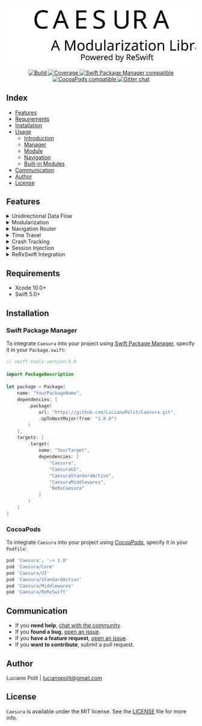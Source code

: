 ![Banner](https://raw.githubusercontent.com/LucianoPolit/Caesura/master/Resources/banner.svg)

<p align="center">
    <a href="https://travis-ci.org/LucianoPolit/Caesura">
        <img src="https://travis-ci.org/LucianoPolit/Caesura.svg?branch=master" alt="Build"/>
    </a>
    <a href="https://codecov.io/gh/LucianoPolit/Caesura">
        <img src="https://codecov.io/gh/LucianoPolit/Caesura/branch/master/graph/badge.svg" alt="Coverage"/>
    </a>
    <a href="https://swift.org/package-manager">
        <img src="https://img.shields.io/badge/Swift%20Package%20Manager-compatible-brightgreen.svg" alt="Swift Package Manager compatible"/>
    </a>
    <a href="https://cocoapods.org/pods/Caesura">
        <img src="https://img.shields.io/cocoapods/v/Caesura.svg" alt="CocoaPods compatible"/>
    </a>
    <a href="https://gitter.im/CaesuraSwift/community">
        <img src="https://badges.gitter.im/CaesuraSwift/community.svg" alt="Gitter chat"/>
    </a>
</p>

## Index

- [Features](#features)
- [Requirements](#requirements)
- [Installation](#installation)
- [Usage](./Documentation/Usage.md)
    - [Introduction](./Documentation/Usage.md#introduction)
    - [Manager](./Documentation/Usage.md#manager)
    - [Module](./Documentation/Usage.md#module)
    - [Navigation](./Documentation/Usage.md#navigation)
    - [Built-in Modules](./Documentation/Usage.md#built-in-modules)
- [Communication](#communication)
- [Author](#author)
- [License](#license)

## Features

<details>
<summary>Unidirectional Data Flow</summary>

Inherited from [ReSwift](https://github.com/ReSwift/ReSwift).

>ReSwift is a [Redux](https://github.com/reactjs/redux)-like implementation of the unidirectional data flow architecture in Swift. ReSwift helps you to separate three important concerns of your app's components:
>
>- **State**: in a ReSwift app the entire app state is explicitly stored in a data structure. This helps avoid complicated state management code, enables better debugging and has many, many more benefits...
>- **Views**: in a ReSwift app your views update when your state changes. Your views become simple visualizations of the current app state.
>- **State Changes**: in a ReSwift app you can only perform state changes through actions. Actions are small pieces of data that describe a state change. By drastically limiting the way state can be mutated, your app becomes easier to understand and it gets easier to work with many collaborators.

Go to [the repository](https://github.com/ReSwift/ReSwift) for more information.

</details>

<details>
<summary>Modularization</summary>

In order to use [ReSwift](https://github.com/ReSwift/ReSwift), you have to declare a state, a reducer and a store. Then, in most of the cases, the state ends up being spread all around the app, meaning that it's hard to keep the modules as decoupled as you probably want.

That's when `Caesura` comes in handy. It encapsulates the state, reducer and store in such way that your only concern is to develop the modules, without them depending on each other. All of that without loosing the capability to stop the app at any moment and get to know the state of the entire app.

So, a simple app would look like:

<img src="./Resources/modularization.svg"/>

Check out the [usage documentation](./Documentation/Usage.md#module) for more information.

</details>

<details>
<summary>Navigation Router</summary>

There is a built-in module based on actions that is as flexible as [UIKit](https://developer.apple.com/documentation/uikit) is. 

Check out the [usage documentation](./Documentation/Usage.md#navigation) for more information.

</details>

<details>
<summary>Time Travel</summary>

Have you ever dreamed about traveling back and forth in time? Well, it's not possible yet. But your app can easily do it with an optional built-in module. 

Check out the [usage documentation](./Documentation/Usage.md#timeline) for more information.

</details>

<details>
<summary>Crash Tracking</summary>

An optional built-in module is capable of detecting crashes and reporting them. Each report contains all the actions dispatched to the store. Therefore, you can replay the exactly same session and discover the reason of such event easily.

Check out the [usage documentation](./Documentation/Usage.md#crash-detector) for more information.

</details>

<details>
<summary>Session Injection</summary>

The last feature wasn't complete without a way of injecting such report without having to do it manually. There is another optional built-in module capable of such thing.

Check out the [usage documentation](./Documentation/Usage.md#retriever) for more information.

</details>

<details>
<summary>ReRxSwift Integration</summary>

There is also an optional built-in module to bring the benefits of [ReRxSwift](https://github.com/svdo/ReRxSwift) into `Caesura`.

>Similar to [react-redux](http://redux.js.org/docs/basics/UsageWithReact.html), ReRxSwift allows you to create view controllers that have `props` and `actions`. View controllers read all data they need from their `props` (instead of directly from the state), and they change data by invoking callbacks defined by `actions` (instead of directly dispatching ReSwift actions). This has some nice advantages:
>
>- Better separation of concerns. It is easier to understand what your view controller does and what data it uses. In other words, it facilitates local reasoning.
>- Unit-testing. Because of the separation of concerns, you can easily unit-test your view controllers, all the way up to the Interface Builder connections.
>- Better reusability. Reusing your view controllers is as simple as specifying different mappings from state to `props` and from ReSwift actions to `actions`.
>- Rapid prototyping. You can easily use dummy `props` and `actions` so that you get a working UI layer prototype. Without writing any of your application's business logic, you can implement your presentation layer in such a way that it is very simple to replace the dummies with real state and actions.

Check out the [usage documentation](./Documentation/Usage.md#rerxswift) for more information.

</details>

## Requirements

- Xcode 10.0+
- Swift 5.0+

## Installation

### Swift Package Manager

To integrate `Caesura` into your project using [Swift Package Manager](https://swift.org/package-manager), specify it in your `Package.swift`:
```swift
// swift-tools-version:5.0

import PackageDescription

let package = Package(
    name: "YourPackageName",
    dependencies: [
        .package(
            url: "https://github.com/LucianoPolit/Caesura.git",
            .upToNextMajor(from: "1.0.0")
        )
    ],
    targets: [
        .target(
            name: "YourTarget",
            dependencies: [
                "Caesura",
                "CaesuraUI",
                "CaesuraStandardAction",
                "CaesuraMiddlewares",
                "ReRxCaesura"
            ]
        )
    ]
)
```

### CocoaPods

To integrate `Caesura` into your project using [CocoaPods](http://cocoapods.org), specify it in your `Podfile`:

```ruby
pod 'Caesura', '~> 1.0'
pod 'Caesura/Core'
pod 'Caesura/UI'
pod 'Caesura/StandardAction'
pod 'Caesura/Middlewares'
pod 'Caesura/ReRxSwift'
```

## Communication

- If you **need help**, [chat with the community](https://gitter.im/CaesuraSwift/community).
- If you **found a bug**, [open an issue](https://github.com/LucianoPolit/Caesura/issues/new).
- If you **have a feature request**, [open an issue](https://github.com/LucianoPolit/Caesura/issues/new).
- If you **want to contribute**, submit a pull request.

## Author

Luciano Polit | lucianopolit@gmail.com

## License

`Caesura` is available under the MIT license. See the [LICENSE](./LICENSE) file for more info.

